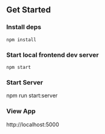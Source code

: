 ## Get Started

### Install deps
 ```npm install```

### Start local frontend dev server
 ```npm start```

### Start Server
npm run start:server

### View App
http://localhost:5000

